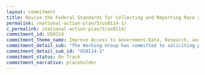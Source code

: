 ```yaml
---
layout: commitment
title: Revise the Federal Standards for Collecting and Reporting Race and Ethnicity
permalink: /national-action-plan/5/us0114-1/
c_permalink: /national-action-plan/5/us0114/
commitment_id: US0114
commitment_theme_name: Improve Access to Government Data, Research, and Information
commitment_detail_sub: "The Working Group has committed to soliciting public input on the Working Group’s recommendations on race and ethnicity standards."
commitment_detail_sub_id: "US0114-1"
commitment_status: On Track
commitment_narrative: placeholder
---
```


